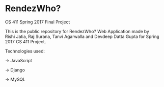 # RendezWho?

CS 411 Spring 2017 Final Project

This is the public repository for RendezWho? Web Application made by
Rishi Jatia, Raj Surana, Tanvi Agarwalla and Devdeep Datta Gupta for
Spring 2017 CS 411 Project.

Technologies used:

-> JavaScript

-> Django

-> MySQL



